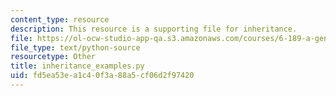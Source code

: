```yaml
---
content_type: resource
description: This resource is a supporting file for inheritance.
file: https://ol-ocw-studio-app-qa.s3.amazonaws.com/courses/6-189-a-gentle-introduction-to-programming-using-python-january-iap-2011/fd5ea53ea1c40f3a88a5cf06d2f97420_inheritance_examples.py
file_type: text/python-source
resourcetype: Other
title: inheritance_examples.py
uid: fd5ea53e-a1c4-0f3a-88a5-cf06d2f97420
---
```

